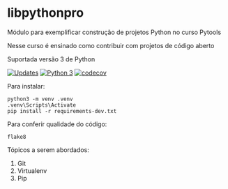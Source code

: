 # libpythonpro

Módulo para exemplificar construção de projetos Python no curso Pytools

Nesse curso é ensinado como contribuir com projetos de código aberto

Suportada versão 3 de Python

[![Updates](https://pyup.io/repos/github/Rluz10/libpythonpro/shield.svg)](https://pyup.io/repos/github/Rluz10/libpythonpro/)
[![Python 3](https://pyup.io/repos/github/Rluz10/libpythonpro/python-3-shield.svg)](https://pyup.io/repos/github/Rluz10/libpythonpro/)
[![codecov](https://codecov.io/gh/Rluz10/libpythonpro/branch/master/graph/badge.svg?token=57R9Q28YE5)](https://codecov.io/gh/Rluz10/libpythonpro)

Para instalar:

```console
python3 -m venv .venv
.venv\Scripts\Activate
pip install -r requirements-dev.txt
```
Para conferir qualidade do código:

```console
flake8
```
Tópicos a serem abordados:
1. Git
2. Virtualenv
3. Pip